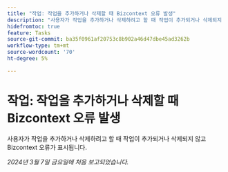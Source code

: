 ```yaml
---
title: "작업: 작업을 추가하거나 삭제할 때 Bizcontext 오류 발생"
description: "사용자가 작업을 추가하거나 삭제하려고 할 때 작업이 추가되거나 삭제되지 않고 Bizcontext 오류가 표시됩니다."
hidefromtoc: true
feature: Tasks
source-git-commit: ba35f0961af20753c8b902a46d47dbe45ad3262b
workflow-type: tm+mt
source-wordcount: '70'
ht-degree: 5%

---
```



# 작업: 작업을 추가하거나 삭제할 때 Bizcontext 오류 발생

사용자가 작업을 추가하거나 삭제하려고 할 때 작업이 추가되거나 삭제되지 않고 Bizcontext 오류가 표시됩니다.

_2024년 3월 7일 금요일에 처음 보고되었습니다._

